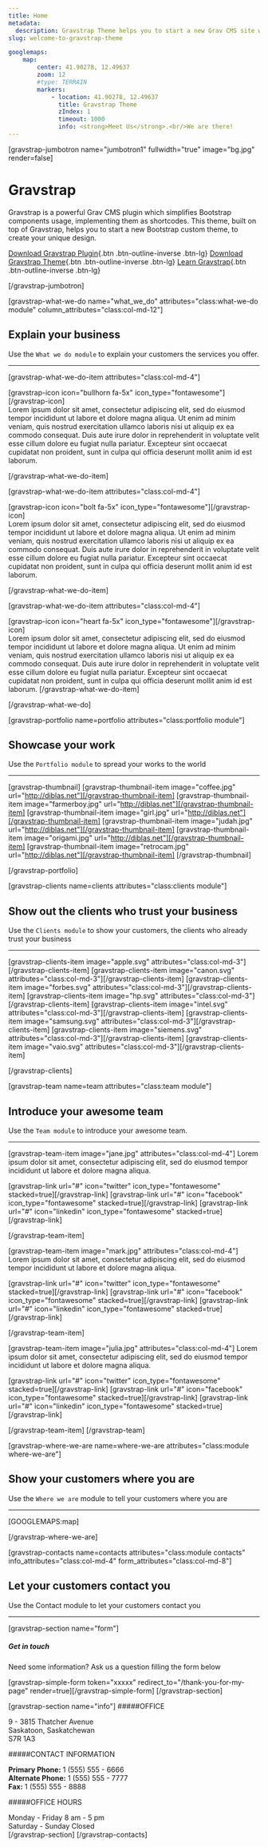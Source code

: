 ```yaml
---
title: Home
metadata:
  description: Gravstrap Theme helps you to start a new Grav CMS site with Bootstrap support and several ready to use modules. It is also perfect to extend to start a new Bootstrap custom theme, to fit your needs.
slug: welcome-to-gravstrap-theme

googlemaps:
    map:
        center: 41.90278, 12.49637
        zoom: 12
        #type: TERRAIN
        markers:
            - location: 41.90278, 12.49637
              title: Gravstrap Theme
              zIndex: 1
              timeout: 1000
              info: <strong>Meet Us</strong>.<br/>We are there!
---
```


[gravstrap-jumbotron name="jumbotron1" fullwidth="true" image="bg.jpg" render=false]
# Gravstrap

Gravstrap is a powerful Grav CMS plugin which simplifies Bootstrap components usage, implementing them as shortcodes. This theme, built on top of Gravstrap, helps you to start a new Bootstrap custom theme, to create your unique design.

[Download Gravstrap Plugin](http://diblas.net/plugins/use-bootstrap-components-as-shortcodes-in-grav-cms/how-to-install-the-gravstrap-plugin){.btn .btn-outline-inverse .btn-lg}
[Download Gravstrap Theme](http://diblas.net/themes/gravstrap-theme-helps-to-start-a-new-grav-cms-site-with-bootstrap-support/how-to-install-gravstrap-theme){.btn .btn-outline-inverse .btn-lg}
[Learn Gravstrap](http://diblas.net/plugins/use-bootstrap-components-as-shortcodes-in-grav-cms){.btn .btn-outline-inverse .btn-lg}

[/gravstrap-jumbotron]


[gravstrap-what-we-do name="what_we_do" attributes="class:what-we-do module" column_attributes="class:col-md-12"]

## Explain your business
Use the `What we do module` to explain your customers the services you offer.
___

[gravstrap-what-we-do-item attributes="class:col-md-4"]

<div class="item-icon">
[gravstrap-icon icon="bullhorn fa-5x" icon_type="fontawesome"][/gravstrap-icon]
</div>
Lorem ipsum dolor sit amet, consectetur adipiscing elit, sed do eiusmod tempor incididunt ut labore et dolore magna aliqua. Ut enim ad minim veniam, quis nostrud exercitation ullamco laboris nisi ut aliquip ex ea commodo consequat. Duis aute irure dolor in reprehenderit in voluptate velit esse cillum dolore eu fugiat nulla pariatur. Excepteur sint occaecat cupidatat non proident, sunt in culpa qui officia deserunt mollit anim id est laborum.

[/gravstrap-what-we-do-item]

[gravstrap-what-we-do-item attributes="class:col-md-4"]
<div class="item-icon">
[gravstrap-icon icon="bolt fa-5x" icon_type="fontawesome"][/gravstrap-icon]
</div>
Lorem ipsum dolor sit amet, consectetur adipiscing elit, sed do eiusmod tempor incididunt ut labore et dolore magna aliqua. Ut enim ad minim veniam, quis nostrud exercitation ullamco laboris nisi ut aliquip ex ea commodo consequat. Duis aute irure dolor in reprehenderit in voluptate velit esse cillum dolore eu fugiat nulla pariatur. Excepteur sint occaecat cupidatat non proident, sunt in culpa qui officia deserunt mollit anim id est laborum.

[/gravstrap-what-we-do-item]

[gravstrap-what-we-do-item attributes="class:col-md-4"]

<div class="item-icon">
[gravstrap-icon icon="heart fa-5x" icon_type="fontawesome"][/gravstrap-icon]
</div>
Lorem ipsum dolor sit amet, consectetur adipiscing elit, sed do eiusmod tempor incididunt ut labore et dolore magna aliqua. Ut enim ad minim veniam, quis nostrud exercitation ullamco laboris nisi ut aliquip ex ea commodo consequat. Duis aute irure dolor in reprehenderit in voluptate velit esse cillum dolore eu fugiat nulla pariatur. Excepteur sint occaecat cupidatat non proident, sunt in culpa qui officia deserunt mollit anim id est laborum.
[/gravstrap-what-we-do-item]

[/gravstrap-what-we-do]


[gravstrap-portfolio name=portfolio attributes="class:portfolio module"]

## Showcase your work
Use the `Portfolio module` to spread your works to the world

___

[gravstrap-thumbnail]
[gravstrap-thumbnail-item image="coffee.jpg" url="http://diblas.net"][/gravstrap-thumbnail-item]
[gravstrap-thumbnail-item image="farmerboy.jpg" url="http://diblas.net"][/gravstrap-thumbnail-item]
[gravstrap-thumbnail-item image="girl.jpg" url="http://diblas.net"][/gravstrap-thumbnail-item]
[gravstrap-thumbnail-item image="judah.jpg" url="http://diblas.net"][/gravstrap-thumbnail-item]
[gravstrap-thumbnail-item image="origami.jpg" url="http://diblas.net"][/gravstrap-thumbnail-item]
[gravstrap-thumbnail-item image="retrocam.jpg" url="http://diblas.net"][/gravstrap-thumbnail-item]
[/gravstrap-thumbnail]

[/gravstrap-portfolio]


[gravstrap-clients name=clients attributes="class:clients module"]

## Show out the clients who trust your business
Use the `Clients module` to show your customers, the clients who already trust your business

___

[gravstrap-clients-item image="apple.svg" attributes="class:col-md-3"][/gravstrap-clients-item]
[gravstrap-clients-item image="canon.svg" attributes="class:col-md-3"][/gravstrap-clients-item]
[gravstrap-clients-item image="forbes.svg" attributes="class:col-md-3"][/gravstrap-clients-item]
[gravstrap-clients-item image="hp.svg" attributes="class:col-md-3"][/gravstrap-clients-item]
[gravstrap-clients-item image="intel.svg" attributes="class:col-md-3"][/gravstrap-clients-item]
[gravstrap-clients-item image="samsung.svg" attributes="class:col-md-3"][/gravstrap-clients-item]
[gravstrap-clients-item image="siemens.svg" attributes="class:col-md-3"][/gravstrap-clients-item]
[gravstrap-clients-item image="vaio.svg" attributes="class:col-md-3"][/gravstrap-clients-item]

[/gravstrap-clients]

[gravstrap-team name=team attributes="class:team module"]

## Introduce your awesome team
Use the `Team module` to introduce your awesome team.

___

[gravstrap-team-item image="jane.jpg" attributes="class:col-md-4"]
Lorem ipsum dolor sit amet, consectetur adipiscing elit, sed do eiusmod tempor incididunt ut labore et dolore magna aliqua.
<div class="item-social">
[gravstrap-link url="#" icon="twitter" icon_type="fontawesome" stacked=true][/gravstrap-link]
[gravstrap-link url="#" icon="facebook" icon_type="fontawesome" stacked=true][/gravstrap-link]
[gravstrap-link url="#" icon="linkedin" icon_type="fontawesome" stacked=true][/gravstrap-link]
</div>

[/gravstrap-team-item]

[gravstrap-team-item image="mark.jpg" attributes="class:col-md-4"]
Lorem ipsum dolor sit amet, consectetur adipiscing elit, sed do eiusmod tempor incididunt ut labore et dolore magna aliqua.
<div class="item-social">
[gravstrap-link url="#" icon="twitter" icon_type="fontawesome" stacked=true][/gravstrap-link]
[gravstrap-link url="#" icon="facebook" icon_type="fontawesome" stacked=true][/gravstrap-link]
[gravstrap-link url="#" icon="linkedin" icon_type="fontawesome" stacked=true][/gravstrap-link]
</div>

[/gravstrap-team-item]

[gravstrap-team-item image="julia.jpg" attributes="class:col-md-4"]
Lorem ipsum dolor sit amet, consectetur adipiscing elit, sed do eiusmod tempor incididunt ut labore et dolore magna aliqua.
<div class="item-social">
[gravstrap-link url="#" icon="twitter" icon_type="fontawesome" stacked=true][/gravstrap-link]
[gravstrap-link url="#" icon="facebook" icon_type="fontawesome" stacked=true][/gravstrap-link]
[gravstrap-link url="#" icon="linkedin" icon_type="fontawesome" stacked=true][/gravstrap-link]
</div>

[/gravstrap-team-item]
[/gravstrap-team]

[gravstrap-where-we-are name=where-we-are attributes="class:module where-we-are"]

## Show your customers where you are
Use the `Where we are` module to tell your customers where you are

___

[GOOGLEMAPS:map]

[/gravstrap-where-we-are]

[gravstrap-contacts name=contacts attributes="class:module contacts" info_attributes="class:col-md-4" form_attributes="class:col-md-8"]

## Let your customers contact you
Use the Contact module to let your customers contact you

___

[gravstrap-section name="form"]
##### Get in touch
Need some information? Ask us a question filling the form below

[gravstrap-simple-form token="xxxxx" redirect_to="/thank-you-for-my-page" render=true][/gravstrap-simple-form]
[/gravstrap-section]

[gravstrap-section name="info"]
#####OFFICE

9 - 3815 Thatcher Avenue  
Saskatoon, Saskatchewan  
S7R 1A3

#####CONTACT INFORMATION

**Primary Phone:** 1 (555) 555 - 6666  
**Alternate Phone:** 1 (555) 555 - 7777  
**Fax:** 1 (555) 555 - 8888


#####OFFICE HOURS

Monday - Friday 8 am - 5 pm  
Saturday - Sunday Closed  
[/gravstrap-section]
[/gravstrap-contacts]